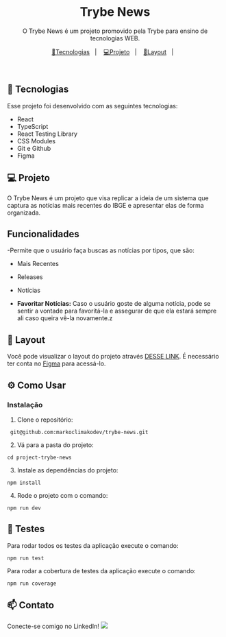  <h1 align="center"> Trybe News </h1>

<p align="center">
O Trybe News é um projeto promovido pela Trybe para ensino de tecnologias WEB. <br/>
</p>

<p align="center">
  <a href="#-tecnologias">🎯Tecnologias</a>&nbsp;&nbsp;&nbsp;|&nbsp;&nbsp;&nbsp;
  <a href="#-projeto">💻Projeto</a>&nbsp;&nbsp;&nbsp;|&nbsp;&nbsp;&nbsp;
  <a href="#-layout">🚀Layout</a>&nbsp;&nbsp;&nbsp;|&nbsp;&nbsp;&nbsp;
</p>

<br>

## 🚀 Tecnologias

Esse projeto foi desenvolvido com as seguintes tecnologias:

- React
- TypeScript
- React Testing Library
- CSS Modules
- Git e Github
- Figma

## 💻 Projeto

O Trybe News é um projeto que visa replicar a ideia de um sistema que captura as notícias mais recentes do IBGE e apresentar elas de forma organizada.

## Funcionalidades

-Permite que o usuário faça buscas as notícias por tipos, que são:
  - Mais Recentes
  - Releases
  - Notícias

- **Favoritar Notícias:** Caso o usuário goste de alguma notícia, pode se sentir a vontade para favoritá-la e assegurar de que ela estará sempre ali caso queira vê-la novamente.z

## 🔖 Layout

Você pode visualizar o layout do projeto através [DESSE LINK](https://www.figma.com/file/KAzG24r3c9QCowMCi1LgTl/News-Website-UI-and-Presentation-for-Opportunists-(Community)?node-id=1%3A359&mode=dev). É necessário ter conta no [Figma](https://figma.com) para acessá-lo.

## ⚙️ Como Usar

### Instalação

1. Clone o repositório:

```
 git@github.com:markoclimakodev/trybe-news.git
```

2. Vá para a pasta do projeto:

```
cd project-trybe-news
```

3. Instale as dependências do projeto:
```
npm install
```

4. Rode o projeto com o comando:
```
npm run dev
```

## 🧪 Testes

Para rodar todos os testes da aplicação execute o comando:
```
npm run test
```

Para rodar a cobertura de testes da aplicação execute o comando:
```
npm run coverage
```

## 📫 Contato

Conecte-se comigo no LinkedIn!  <a target='_blank' href="https://www.linkedin.com/in/davidlcunha/">
    <img src="https://img.shields.io/badge/LinkedIn-0077B5?style=for-the-badge&logo=linkedin&logoColor=white">
</a>
